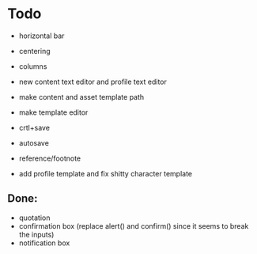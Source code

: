 
# Todo
- horizontal bar
- centering

- columns
- new content text editor and profile text editor 
- make content and asset template path
- make template editor

- crtl+save
- autosave
- reference/footnote
- add profile template and fix shitty character template

## Done:
- quotation
- confirmation box (replace alert() and confirm() since it seems to break the inputs)
- notification box